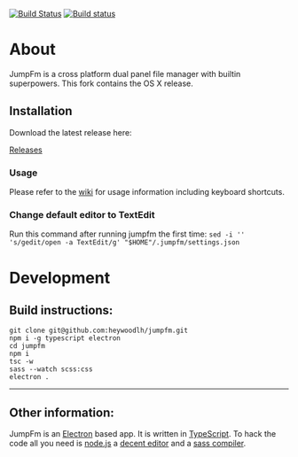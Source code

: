 [![Build Status](https://travis-ci.org/Gilad-Kutiel-App/jumpfm.svg?branch=master)](https://travis-ci.org/Gilad-Kutiel-App/jumpfm)  [![Build status](https://ci.appveyor.com/api/projects/status/g9ggpk5578fq56x2?svg=true)](https://ci.appveyor.com/project/gkutiel/jumpfm) 

# About

JumpFm is a cross platform dual panel file manager with builtin superpowers. This fork contains the OS X release.



## Installation

Download the latest release here:

[Releases](https://github.com/heywoodlh/jumpfm/releases)

### Usage
Please refer to the [wiki](https://github.com/heywoodlh/jumpfm/wiki) for usage information including keyboard shortcuts.


### Change default editor to TextEdit
Run this command after running jumpfm the first time:
`sed -i '' 's/gedit/open -a TextEdit/g' "$HOME"/.jumpfm/settings.json`

# Development

## Build instructions:
```
git clone git@github.com:heywoodlh/jumpfm.git
npm i -g typescript electron
cd jumpfm
npm i
tsc -w
sass --watch scss:css
electron .
```
---

## Other information:

JumpFm is an [Electron](https://electron.atom.io/) based app.
It is written in [TypeScript](https://www.typescriptlang.org/).
To hack the code all you need is [node.js](https://nodejs.org/en/) a
[decent editor](http://bit.ly/2wHIoSz) and a [sass compiler](http://sass-lang.com/).



